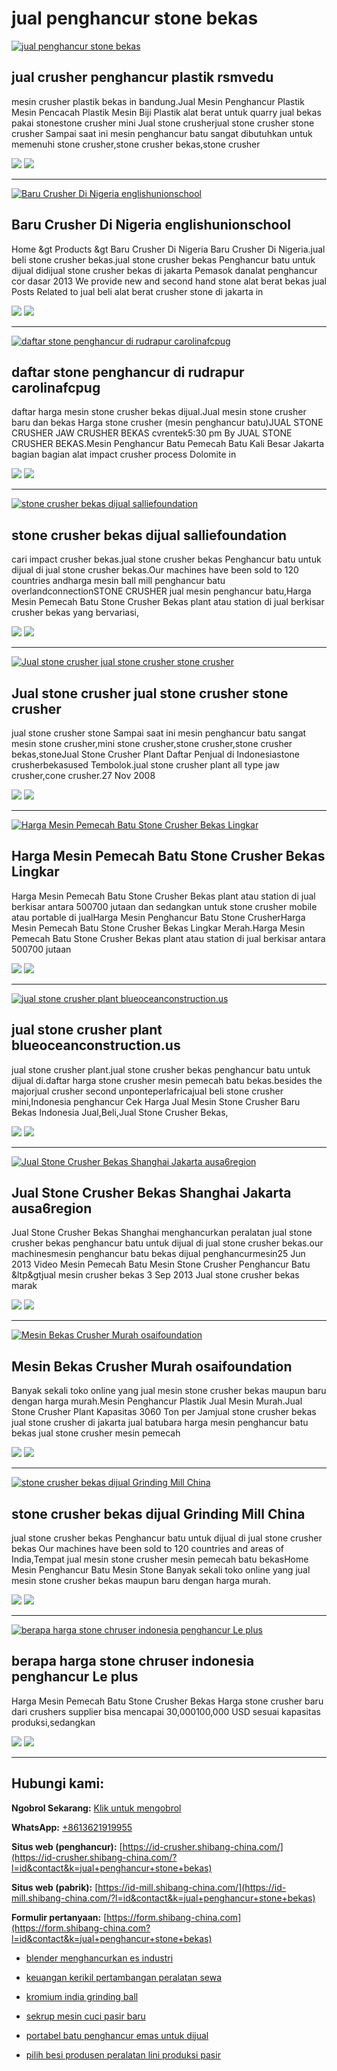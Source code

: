 # jual penghancur stone bekas

<a href="https://swt.shibang-china.com/?l=id&img&k=jual+penghancur+stone+bekas" target="_blank">![jual penghancur stone bekas](http://static.shibang-china.com/all-800x300/729.jpg)</a>

## jual crusher penghancur plastik rsmvedu
mesin crusher plastik bekas in bandung.Jual Mesin Penghancur Plastik Mesin Pencacah Plastik Mesin Biji Plastik alat berat untuk quarry jual bekas pakai stonestone crusher mini Jual stone crusherjual stone crusher stone crusher Sampai saat ini mesin penghancur batu sangat dibutuhkan untuk memenuhi stone crusher,stone crusher bekas,stone crusher


<a href="https://whatsapp.shibangsoft.com/WhatsApp.php" target="_blank" title="WhatsApp">![](http://static.shibang-china.com/icon/whatsapp.png)</a> <a href="https://swt.shibang-china.com/?l=id&icon&k=jual+penghancur+stone+bekas" target="_blank">![](http://static.shibang-china.com/icon/chat-id.png)</a>

---

<a href="https://swt.shibang-china.com/?l=id&img&k=jual+penghancur+stone+bekas" target="_blank">![Baru Crusher Di Nigeria englishunionschool](http://static.shibang-china.com/all-800x300/830.jpg)</a>

## Baru Crusher Di Nigeria englishunionschool
Home &gt Products &gt Baru Crusher Di Nigeria Baru Crusher Di Nigeria.jual beli stone crusher bekas.jual stone crusher bekas Penghancur batu untuk dijual didijual stone crusher bekas di jakarta Pemasok danalat penghancur cor dasar 2013 We provide new and second hand stone alat berat bekas jual Posts Related to jual beli alat berat crusher stone di jakarta in


<a href="https://whatsapp.shibangsoft.com/WhatsApp.php" target="_blank" title="WhatsApp">![](http://static.shibang-china.com/icon/whatsapp.png)</a> <a href="https://swt.shibang-china.com/?l=id&icon&k=jual+penghancur+stone+bekas" target="_blank">![](http://static.shibang-china.com/icon/chat-id.png)</a>

---

<a href="https://swt.shibang-china.com/?l=id&img&k=jual+penghancur+stone+bekas" target="_blank">![daftar stone penghancur di rudrapur carolinafcpug](http://static.shibang-china.com/all-800x300/488.jpg)</a>

## daftar stone penghancur di rudrapur carolinafcpug
daftar harga mesin stone crusher bekas dijual.Jual mesin stone crusher baru dan bekas Harga stone crusher (mesin penghancur batu)JUAL STONE CRUSHER JAW CRUSHER BEKAS cvrentek5:30 pm By JUAL STONE CRUSHER BEKAS.Mesin Penghancur Batu Pemecah Batu Kali Besar Jakarta bagian bagian alat impact crusher process Dolomite in


<a href="https://whatsapp.shibangsoft.com/WhatsApp.php" target="_blank" title="WhatsApp">![](http://static.shibang-china.com/icon/whatsapp.png)</a> <a href="https://swt.shibang-china.com/?l=id&icon&k=jual+penghancur+stone+bekas" target="_blank">![](http://static.shibang-china.com/icon/chat-id.png)</a>

---

<a href="https://swt.shibang-china.com/?l=id&img&k=jual+penghancur+stone+bekas" target="_blank">![stone crusher bekas dijual salliefoundation](http://static.shibang-china.com/all-800x300/693.jpg)</a>

## stone crusher bekas dijual salliefoundation
cari impact crusher bekas.jual stone crusher bekas Penghancur batu untuk dijual di jual stone crusher bekas.Our machines have been sold to 120 countries andharga mesin ball mill penghancur batu overlandconnectionSTONE CRUSHER jual mesin penghancur batu,Harga Mesin Pemecah Batu Stone Crusher Bekas plant atau station di jual berkisar crusher bekas yang bervariasi,


<a href="https://whatsapp.shibangsoft.com/WhatsApp.php" target="_blank" title="WhatsApp">![](http://static.shibang-china.com/icon/whatsapp.png)</a> <a href="https://swt.shibang-china.com/?l=id&icon&k=jual+penghancur+stone+bekas" target="_blank">![](http://static.shibang-china.com/icon/chat-id.png)</a>

---

<a href="https://swt.shibang-china.com/?l=id&img&k=jual+penghancur+stone+bekas" target="_blank">![Jual stone crusher jual stone crusher stone crusher](http://static.shibang-china.com/all-800x300/852.jpg)</a>

## Jual stone crusher jual stone crusher stone crusher
jual stone crusher stone Sampai saat ini mesin penghancur batu sangat mesin stone crusher,mini stone crusher,stone crusher,stone crusher bekas,stoneJual Stone Crusher Plant Daftar Penjual di Indonesiastone crusherbekasused Tembolok.jual stone crusher plant all type jaw crusher,cone crusher.27 Nov 2008


<a href="https://whatsapp.shibangsoft.com/WhatsApp.php" target="_blank" title="WhatsApp">![](http://static.shibang-china.com/icon/whatsapp.png)</a> <a href="https://swt.shibang-china.com/?l=id&icon&k=jual+penghancur+stone+bekas" target="_blank">![](http://static.shibang-china.com/icon/chat-id.png)</a>

---

<a href="https://swt.shibang-china.com/?l=id&img&k=jual+penghancur+stone+bekas" target="_blank">![Harga Mesin Pemecah Batu Stone Crusher Bekas Lingkar](http://static.shibang-china.com/all-800x300/1172.jpg)</a>

## Harga Mesin Pemecah Batu Stone Crusher Bekas Lingkar
Harga Mesin Pemecah Batu Stone Crusher Bekas plant atau station di jual berkisar antara 500700 jutaan dan sedangkan untuk stone crusher mobile atau portable di jualHarga Mesin Penghancur Batu Stone CrusherHarga Mesin Pemecah Batu Stone Crusher Bekas Lingkar Merah.Harga Mesin Pemecah Batu Stone Crusher Bekas plant atau station di jual berkisar antara 500700 jutaan


<a href="https://whatsapp.shibangsoft.com/WhatsApp.php" target="_blank" title="WhatsApp">![](http://static.shibang-china.com/icon/whatsapp.png)</a> <a href="https://swt.shibang-china.com/?l=id&icon&k=jual+penghancur+stone+bekas" target="_blank">![](http://static.shibang-china.com/icon/chat-id.png)</a>

---

<a href="https://swt.shibang-china.com/?l=id&img&k=jual+penghancur+stone+bekas" target="_blank">![jual stone crusher plant blueoceanconstruction.us](http://static.shibang-china.com/all-800x300/958.jpg)</a>

## jual stone crusher plant blueoceanconstruction.us
jual stone crusher plant.jual stone crusher bekas penghancur batu untuk dijual di.daftar harga stone crusher mesin pemecah batu bekas.besides the majorjual crusher second unponteperlafricajual beli stone crusher mini,Indonesia penghancur Cek Harga Jual Mesin Stone Crusher Baru Bekas Indonesia Jual,Beli,Jual Stone Crusher Bekas,


<a href="https://whatsapp.shibangsoft.com/WhatsApp.php" target="_blank" title="WhatsApp">![](http://static.shibang-china.com/icon/whatsapp.png)</a> <a href="https://swt.shibang-china.com/?l=id&icon&k=jual+penghancur+stone+bekas" target="_blank">![](http://static.shibang-china.com/icon/chat-id.png)</a>

---

<a href="https://swt.shibang-china.com/?l=id&img&k=jual+penghancur+stone+bekas" target="_blank">![Jual Stone Crusher Bekas Shanghai Jakarta ausa6region](http://static.shibang-china.com/all-800x300/196.jpg)</a>

## Jual Stone Crusher Bekas Shanghai Jakarta ausa6region
Jual Stone Crusher Bekas Shanghai menghancurkan peralatan jual stone crusher bekas penghancur batu untuk dijual di jual stone crusher bekas.our machinesmesin penghancur batu bekas dijual penghancurmesin25 Jun 2013 Video Mesin Pemecah Batu Mesin Stone Crusher Penghancur Batu &ltp&gtjual mesin crusher bekas 3 Sep 2013 Jual stone crusher bekas marak


<a href="https://whatsapp.shibangsoft.com/WhatsApp.php" target="_blank" title="WhatsApp">![](http://static.shibang-china.com/icon/whatsapp.png)</a> <a href="https://swt.shibang-china.com/?l=id&icon&k=jual+penghancur+stone+bekas" target="_blank">![](http://static.shibang-china.com/icon/chat-id.png)</a>

---

<a href="https://swt.shibang-china.com/?l=id&img&k=jual+penghancur+stone+bekas" target="_blank">![Mesin Bekas Crusher Murah osaifoundation](http://static.shibang-china.com/all-800x300/1084.jpg)</a>

## Mesin Bekas Crusher Murah osaifoundation
Banyak sekali toko online yang jual mesin stone crusher bekas maupun baru dengan harga murah.Mesin Penghancur Plastik Jual Mesin Murah.Jual Stone Crusher Plant Kapasitas 3060 Ton per Jamjual stone crusher bekas jual stone crusher di jakarta jual batubara harga mesin penghancur batu bekas jual stone crusher mesin pemecah


<a href="https://whatsapp.shibangsoft.com/WhatsApp.php" target="_blank" title="WhatsApp">![](http://static.shibang-china.com/icon/whatsapp.png)</a> <a href="https://swt.shibang-china.com/?l=id&icon&k=jual+penghancur+stone+bekas" target="_blank">![](http://static.shibang-china.com/icon/chat-id.png)</a>

---

<a href="https://swt.shibang-china.com/?l=id&img&k=jual+penghancur+stone+bekas" target="_blank">![stone crusher bekas dijual Grinding Mill China](http://static.shibang-china.com/all-800x300/331.jpg)</a>

## stone crusher bekas dijual Grinding Mill China
jual stone crusher bekas Penghancur batu untuk dijual di jual stone crusher bekas Our machines have been sold to 120 countries and areas of India,Tempat jual mesin stone crusher mesin pemecah batu bekasHome Mesin Penghancur Batu Mesin Stone Banyak sekali toko online yang jual mesin stone crusher bekas maupun baru dengan harga murah.


<a href="https://whatsapp.shibangsoft.com/WhatsApp.php" target="_blank" title="WhatsApp">![](http://static.shibang-china.com/icon/whatsapp.png)</a> <a href="https://swt.shibang-china.com/?l=id&icon&k=jual+penghancur+stone+bekas" target="_blank">![](http://static.shibang-china.com/icon/chat-id.png)</a>

---

<a href="https://swt.shibang-china.com/?l=id&img&k=jual+penghancur+stone+bekas" target="_blank">![berapa harga stone chruser indonesia penghancur Le plus](http://static.shibang-china.com/all-800x300/1322.jpg)</a>

## berapa harga stone chruser indonesia penghancur Le plus
Harga Mesin Pemecah Batu Stone Crusher Bekas Harga stone crusher baru dari crushers supplier bisa mencapai 30,000100,000 USD sesuai kapasitas produksi,sedangkan

<a href="https://whatsapp.shibangsoft.com/WhatsApp.php" target="_blank" title="WhatsApp">![](http://static.shibang-china.com/icon/whatsapp.png)</a> <a href="https://swt.shibang-china.com/?l=id&icon&k=jual+penghancur+stone+bekas" target="_blank">![](http://static.shibang-china.com/icon/chat-id.png)</a>

---
## Hubungi kami:

**Ngobrol Sekarang:** [Klik untuk mengobrol](https://swt.shibang-china.com?l=id&contact&k=jual+penghancur+stone+bekas)

**WhatsApp:**  [+8613621919955](https://whatsapp.shibangsoft.com/WhatsApp.php)

**Situs web (penghancur):** [https://id-crusher.shibang-china.com/](https://id-crusher.shibang-china.com/?l=id&contact&k=jual+penghancur+stone+bekas)

**Situs web (pabrik):** [https://id-mill.shibang-china.com/](https://id-mill.shibang-china.com/?l=id&contact&k=jual+penghancur+stone+bekas)

**Formulir pertanyaan:** [https://form.shibang-china.com](https://form.shibang-china.com?l=id&contact&k=jual+penghancur+stone+bekas)

* [blender menghancurkan es industri](../35/blender%20menghancurkan%20es%20industri.md)

* [keuangan kerikil pertambangan peralatan sewa](../31/keuangan%20kerikil%20pertambangan%20peralatan%20sewa.md)

* [kromium india grinding ball](../34/kromium%20india%20grinding%20ball.md)

* [sekrup mesin cuci pasir baru](../39/sekrup%20mesin%20cuci%20pasir%20baru.md)

* [portabel batu penghancur emas untuk dijual](../37/portabel%20batu%20penghancur%20emas%20untuk%20dijual.md)

* [pilih besi produsen peralatan lini produksi pasir](../34/pilih%20besi%20produsen%20peralatan%20lini%20produksi%20pasir.md)